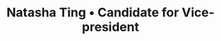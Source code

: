 ---
title: 'Natasha Ting • Candidate for Vice-president'
id: natasha
name: 'Natasha Ting'
position: Vice-president
video_length: '2:00'
youtube: TaXv5XFAqN4
biography: >
    Here’s an account of an ordinary person, the story of a girl who grew up in a small town in Perak called Ayer Tawar, who went to state school through primary and secondary education. It tells of a person who has been your average good student all those time but graduated high school without even bothering taking the transcript. It sings the same song with thousands of others who felt that tertiary education is a world away, but are now pursuing a degree with a passion. 
    
    
    My name is Natasha Ting. In a nutshell, I grew up in Ayer Tawar, played the violin, learned to take exams, put down the violin, burned the books, travelled, prided, saddened, worked, travelled a bit more and now, I am in Sunway. This full circle is where I learned that nobody really knows what him/herself is capable of. Continual learning from different individuals is where I built on my beliefs in people empowerment. We grow up thinking that we are smart, dumb, humorous or shy but given the right spark, we can discover a different person in us. Everyone has a value, and that has to be appreciated.
    
    
    I believe in practicality and dreams. To many that is akin to a poem composed of numbers, but to me, it is life. 

experiences:
    - title: Student Advisor
      subtitle: Sunway University Debate Club
      year: 2016
    - title: President
      subtitle: Sunway University Debate Club
      year: 2015
    - title: Teaching Assistant
      subtitle: Asia Leadership Conference 2016
      year: 2016
    - title: Ambassador
      subtitle: Sunway Ambassador
      year: 2015
    - title: Member of the Photography Department
      subtitle: CAE Student Committee
      year: 2015
      
manifestos:
    - title: Open management meeting system
      content: Where students can observe meetings of student reps with university management

    - title: Young leaders incubation program
      content: Where all can participate short term in projects regardless of council membership

    - title: Encourage flow of conversation, opportunity and exposure to students beyond the council board
      content: More conversation in person, town hall and over social media

others:
    - 3
    - 4
    - 11
    - 20

---
